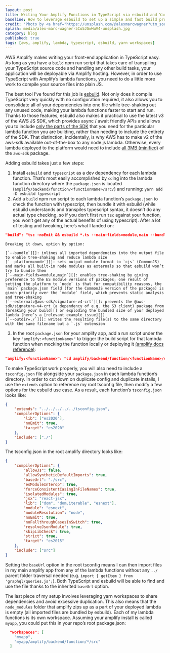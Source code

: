 ```yaml
---
layout: post
title: Writing Your Amplify Functions in TypeScript via esbuild and Yarn Workspaces
baseline: How to leverage esbuild to set up a simple and fast build process for Amplify lambda functions
credit: 'Photo by <a href="https://unsplash.com/@alexmarcwagner?utm_source=unsplash&utm_medium=referral&utm_content=creditCopyText">Alex Marc Wagner</a> on <a href="https://unsplash.com/?utm_source=unsplash&utm_medium=referral&utm_content=creditCopyText">Unsplash</a>'
splash: media/alex-marc-wagner-5Co5JGwHuV4-unsplash.jpg
category: blog
published: true
tags: [aws, amplify, lambda, typescript, esbuild, yarn workspaces]
---
```


AWS Amplify makes writing your front-end application in TypeScript easy. As long as you have a `build` npm run script that takes care of transpiling your TypeScript source code and handling any other build tasks, your application will be deployable via Amplify hosting. However, in order to use TypeScript with Amplify’s lambda functions, you need to do a little more work to compile your source files into plain JS.

The best tool I’ve found for this job is [esbuild][]. Not only does it compile TypeScript very quickly with no configuration required, it also allows you to consolidate all of your dependencies into one file while tree-shaking out any unused code, making your lambda functions faster to start and run. Thanks to those features, esbuild also makes it practical to use the latest v3 of the AWS JS SDK, which provides async / await friendly APIs and allows you to include [only the parts of the SDK][] that you need for the particular lambda function you are building, rather than needing to include the entirety of the SDK. That distinction, incidentally, is why AWS has to make v2 of the aws-sdk available out-of-the-box to any node.js lambda. Otherwise, every lambda deployed to the platform would need to include [all 3MB (minified)][] of the `aws-sdk` package.

Adding esbuild takes just a few steps:

1. Install `esbuild` and `typescript` as a dev dependency for each lambda function. That’s most easily accomplished by `cd`ing into the lambda function directory where the `package.json` is located (`amplify/backend/function/<functionName>/src/`) and running:
    `yarn add -D esbuild typescript`
2. Add a `build` npm run script to each lambda function’s `package.json` to check the function with typescript, then bundle it with esbuild (while esbuild understands and transpiles typescript syntax, it doesn’t do any actual type checking, so if you don’t first run `tsc` against your function, you won’t get any of the actual benefits of using typescript). After a lot of testing and tweaking, here’s what I landed on:
```json
"build": "tsc -noEmit && esbuild *.ts --main-fields=module,main --bundle --platform=node --external:@aws-sdk/signature-v4-crt --outdir=./"
```
    Breaking it down, option by option:

    [`--bundle`][]: inlines all imported dependencies into the output file to enable tree-shaking and reduce lambda size  
    [`--platform=node`][]: sets output module format to `cjs` (CommonJS) and marks all built-in node modules as externals so that esbuild won’t try to bundle them  
    [`--main-fields=module,main`][]: enables tree-shaking by giving preference to the ES module versions of packages; one result of setting the platform to `node` is that for compatibility reasons, the `main` package.json field (for the CommonJS version of the package) is given priority over the `module` field, which prevents static analysis and tree-shaking  
    [`--external:@aws-sdk/signature-v4-crt`][]: prevents the @aws-sdk/signature-v4-crt (a dependency of e.g. the S3 client) package from [breaking your build][] or exploding the bundled size of your deployed lambda (here’s a [relevant example issue][])  
    [`--outdir=./`][]: writes the resulting file(s) to the same directory with the same filename but a `.js` extension  

3. In the root `package.json` for your amplify app, add a run script under the key `"amplify:<functionName>"` to trigger the build script for that lambda function when mocking the function locally or deploying it [(amplify docs reference)][]:
```json
"amplify:<functionName>": "cd amplify/backend/function/<functionName>/src && yarn && yarn build && cd -"
```

To make TypeScript work properly, you will also need to include a `tsconfig.json` file alongside your `package.json` in each lambda function’s directory. In order to cut down on duplicate config and duplicate installs, I use the `extends` option to reference my root tsconfig file, then modify a few options for the esbuild use case. As a result, each function’s `tsconfig.json` looks like:
```json
{
    "extends": "../../../../../tsconfig.json",
    "compilerOptions": {
        "lib": ["es2020"],
        "noEmit": true,
        "target": "es2020"
    },
    "include": ["./"]
}
```

The tsconfig.json in the root amplify directory looks like:
```json
{
    "compilerOptions": {
        "allowJs": false,
        "allowSyntheticDefaultImports": true,
        "baseUrl": "./src",
        "esModuleInterop": true,
        "forceConsistentCasingInFileNames": true,
        "isolatedModules": true,
        "jsx": "react-jsx",
        "lib": ["dom", "dom.iterable", "esnext"],
        "module": "esnext",
        "moduleResolution": "node",
        "noEmit": true,
        "noFallthroughCasesInSwitch": true,
        "resolveJsonModule": true,
        "skipLibCheck": true,
        "strict": true,
        "target": "es2015"
    },
    "include": ["src"]
}
```

Setting the `baseUrl` option in the root tsconfig means I can then import files in my main amplify app from any of the lambda functions without any `../` parent folder traversal needed (e.g. `import { getItem } from 'graphql/queries.js';`). Both TypeScript and esbuild will be able to find and use the file thanks to the inherited `baseUrl` option.

The last piece of my setup involves leveraging yarn workspaces to share dependencies and avoid excessive duplication. This also means that the `node_modules` folder that amplify zips up as a part of your deployed lambda is empty (all imported files are bundled by esbuild). Each of my lambda functions is its own workspace. Assuming your amplify install is called `myapp`, you could put this in your repo’s root package.json:
```json
  "workspaces": [
    "myapp",
    "myapp/amplify/backend/function/*/src"
  ]
```

[esbuild]: https://esbuild.github.io
[only the parts of the SDK]: https://aws.amazon.com/blogs/developer/modular-aws-sdk-for-javascript-is-now-generally-available/
[all 3MB (minified)]: https://bundlephobia.com/package/aws-sdk
[`--bundle`]: https://esbuild.github.io/api/#bundle
[`--platform=node`]: https://esbuild.github.io/api/#platform
[`--main-fields=module,main`]: https://esbuild.github.io/api/#main-fields
[`--external:@aws-sdk/signature-v4-crt`]: https://esbuild.github.io/api/#external
[breaking your build]: https://github.com/aws/aws-sdk-js-v3/issues/2747#issuecomment-912341625
[relevant example issue]: https://github.com/aws/aws-sdk-js-v3/issues/2750
[`--outdir=./`]: https://esbuild.github.io/api/#outdir
[(amplify docs reference)]: https://docs.amplify.aws/cli/function/build-options/
